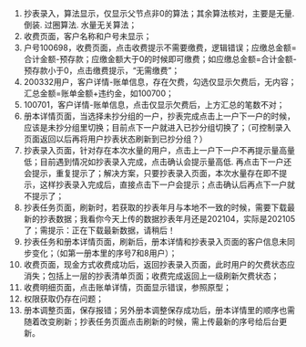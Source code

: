 1. 抄表录入，算法显示，仅显示父节点非0的算法；其余算法核对，主要是无量. 倒装. 过圈算法. 水量无关算法；
2. 收费页面，客户名称和户号未显示；
3. 户号100698，收费页面，点击收费提示不需要缴费，逻辑错误；应缴总金额=合计金额-预存款；应缴金额大于0的时候即可缴费；如应缴总金额=合计金额-预存款小于0，点击缴费提示，“无需缴费”；
4. 200332用户，客户详情-账单信息，存在欠费，勾选仅显示欠费后，无内容；汇总金额=账单金额+违约金，如100700；
5. 100701，客户详情-账单信息，点击仅显示欠费后，上方汇总的笔数不对；
6. 册本详情页面，当选择未抄分组的一户，抄表完成点击上一户下一户的时候，应该是未抄分组里切换；目前点下一户就进入已抄分组切换了；（可控制录入页面返回以后再将用户抄表状态刷新到已抄分组？）
7. 抄表录入页面，针对存在本次水量的用户，点击上一户下一户不再提示量高量低；目前遇到情况如抄表录入完成，点击确认会提示量高低. 再点击下一户还会提示，重复提示了；解决方案，只要抄表录入页面，本次水量存在即不提示，这样抄表录入完成后，直接点击下一户会提示；点击确认后再点下一户就不提示了；
8. 抄表任务页面，刷新时，若获取的抄表年月与本地不一致的时候，需要下载最新的抄表数据；我看你今天上传的数据抄表年月还是202104，实际是202105了；需提示：正在下载最新数据，请稍后！
9. 抄表任务和册本详情页面，刷新后，册本详情和抄表录入页面的客户信息未同步变化；（如第一册本里的序号7和8用户）；
10. 收费页面，现金方式收费成功后，返回抄表录入页面，此时用户的欠费状态应消失；包括上一层的抄表清单页面；收费完成返回上一级刷新欠费状态；
11. 收费明细页面，点击账单详情，页面显示错误，参照原型；
12. 权限获取仍存在问题；
13. 册本调整页面，保存报错；另外册本调整保存成功后，册本详情里的顺序也需随着改变刷新；抄表任务页面点击刷新的时候，需上传最新的序号给后台更新。
